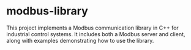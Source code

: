 # modbus-library
This project implements a Modbus communication library in C++ for industrial control systems. It includes both a Modbus server and client, along with examples demonstrating how to use the library.
